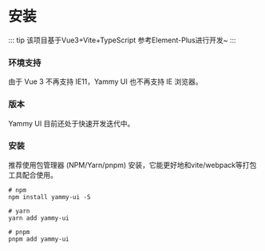# 安装

::: tip
该项目基于Vue3+Vite+TypeScript 参考Element-Plus进行开发~
:::
### 环境支持
由于 Vue 3 不再支持 IE11，Yammy UI 也不再支持 IE 浏览器。

### 版本
Yammy UI 目前还处于快速开发迭代中。


### 安装
推荐使用包管理器 (NPM/Yarn/pnpm) 安装，它能更好地和vite/webpack等打包工具配合使用。
```shell
# npm
npm install yammy-ui -S

# yarn
yarn add yammy-ui

# pnpm 
pnpm add yammy-ui
```